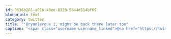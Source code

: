 ```yaml
---
id: 0636b281-a016-49ee-8338-5b44d514bf69
blueprint: text
category: twitter
title: "'@ryanleroux i, might be back there later too"
caption: '<span class="username username_linked">@<a href="https://twitter.com/ryanleroux" title="Ryan Le Roux">ryanleroux</a></span> i, might be back there later too'
---
```

